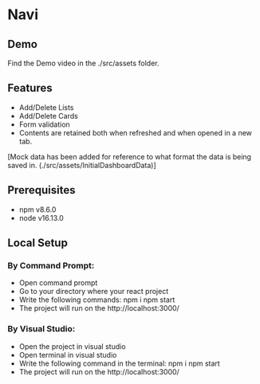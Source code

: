# Navi

## Demo
Find the Demo video in the ./src/assets folder.

## Features
- Add/Delete Lists
- Add/Delete Cards
- Form validation
- Contents are retained both when refreshed and when opened in a new tab.

[Mock data has been added for reference to what format the data is being saved in.
(./src/assets/InitialDashboardData)]

## Prerequisites
- npm v8.6.0
- node v16.13.0

## Local Setup

### By Command Prompt:
- Open command prompt
- Go to your directory where your react project
- Write the following commands:
    npm i
    npm start
- The project will run on the http://localhost:3000/

### By Visual Studio:
- Open the project in visual studio
- Open terminal in visual studio
- Write the following command in the terminal:
    npm i
    npm start
- The project will run on the http://localhost:3000/
